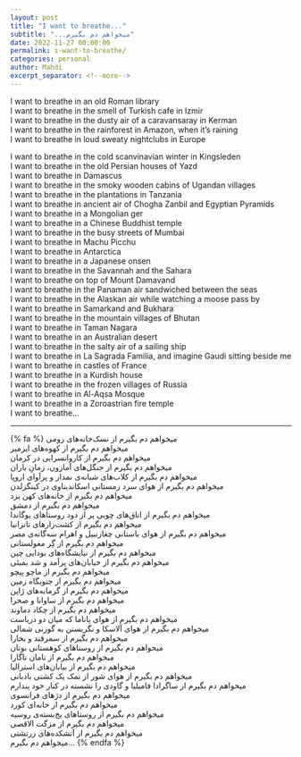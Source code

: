 ```yaml
---
layout: post
title: "I want to breathe..."
subtitle: "...میخواهم دم بگیرم"
date: 2022-11-27 00:00:00
permalink: i-want-to-breathe/
categories: personal
author: Mahdi
excerpt_separator: <!--more-->
---
```


I want to breathe in an old Roman library<br />
I want to breathe in the smell of Turkish cafe in Izmir<br />
I want to breathe in the dusty air of a caravansaray in Kerman<br />
I want to breathe in the rainforest in Amazon, when it’s raining<br />
I want to breathe in loud sweaty nightclubs in Europe<br />
<!--more-->
I want to breathe in the cold scanvinavian winter in Kingsleden<br />
I want to breathe in the old Persian houses of Yazd<br />
I want to breathe in Damascus<br />
I want to breathe in the smoky wooden cabins of Ugandan villages<br />
I want to breathe in the plantations in Tanzania<br />
I want to breathe in ancient air of Chogha Zanbil and Egyptian Pyramids<br />
I want to breathe in a Mongolian ger<br />
I want to breathe in a Chinese Buddhist temple<br />
I want to breathe in the busy streets of Mumbai<br />
I want to breathe in Machu Picchu<br />
I want to breathe in Antarctica<br />
I want to breathe in a Japanese onsen<br />
I want to breathe in the Savannah and the Sahara<br />
I want to breathe on top of Mount Damavand<br />
I want to breathe in the Panaman air sandwiched between the seas<br />
I want to breathe in the Alaskan air while watching a moose pass by<br />
I want to breathe in Samarkand and Bukhara<br />
I want to breathe in the mountain villages of Bhutan<br />
I want to breathe in Taman Nagara<br />
I want to breathe in an Australian desert<br />
I want to breathe in the salty air of a sailing ship<br />
I want to breathe in La Sagrada Familia, and imagine Gaudi sitting beside me<br />
I want to breathe in castles of France<br />
I want to breathe in a Kurdish house<br />
I want to breathe in the frozen villages of Russia<br />
I want to breathe in Al-Aqsa Mosque<br />
I want to breathe in a Zoroastrian fire temple<br />
I want to breathe…

---

{% fa %}
میخواهم دم بگیرم از نسک‌خانه‌های رومی<br />
میخواهم دم بگیرم از کهوه‌های ایزمیر<br />
میخواهم دم بگیرم از کاروانسرایی در کرمان<br />
میخواهم دم بگیرم از جنگل‌های آمازون، زمانِ باران<br />
میخواهم دم بگیرم از کلاب‌های شبانه‌ی نمدار و پرآوای اروپا<br />
میخواهم دم بگیرم از هوای سرد زمستانی اسکاندیناوی در کینگز‌لدن<br />
میخواهم دم بگیرم از خانه‌های کهن یزد<br />
میخواهم دم بگیرم از دمشق<br />
میخواهم دم بگیرم از اتاق‌های چوبی پر از دود روستاهای یوگاندا<br />
میخواهم دم بگیرم از کشت‌زار‌های تانزانیا<br />
میخواهم دم بگیرم از هوای باستانی چغازنبیل و اهرام سه‌گانه‌ی مصر<br />
میخواهم دم بگیرم از گِر مغولستانی<br />
میخواهم دم بگیرم از نیایشگاه‌های بودایی چین<br />
میخواهم دم بگیرم از خیابان‌های پرآمد و شد بمبئی<br />
میخواهم دم بگیرم از ماچو پیچو<br />
میخواهم دم بگیرم از جنوبگاه زمین<br />
میخواهم دم بگیرم از گرمابه‌های ژاپن<br />
میخواهم دم بگیرم از ساوانا و صحرا<br />
میخواهم دم بگیرم از چکاد دماوند<br />
میخواهم دم بگیرم از هوای پاناما که میان دو دریاست<br />
میخواهم دم بگیرم از هوای آلاسکا و نگریستن به گوزنی شمالی<br />
میخواهم دم بگیرم از سمرقند و بخارا<br />
میخواهم دم بگیرم از روستاهای کوهستانی بوتان<br />
میخواهم دم بگیرم از تامان ناگارا<br />
میخواهم دم بگیرم از بیابان‌های استرالیا<br />
میخواهم دم بگیرم از هوای شور از نمک یک کشتی بادبانی<br />
میخواهم دم بگیرم از ساگرادا فامیلیا و گاودی را نشسته در کنار خود پندارم<br />
میخواهم دم بگیرم از دژ‌های فرانسوی<br />
میخواهم دم بگیرم از خانه‌ای کورد<br />
میخواهم دم بگیرم از روستاهای یخ‌بسته‌ی روسیه<br />
میخواهم دم بگیرم از مزگت الاقصی<br />
میخواهم دم بگیرم از آتشکده‌های زرتشتی<br />
میخواهم دم بگیرم…
{% endfa %}


